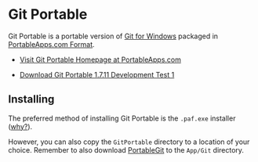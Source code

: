 # Git Portable

Git Portable is a portable version of [Git for Windows](https://github.com/git/git) packaged in [PortableApps.com Format](http://portableapps.com/about/what_is_a_portable_app).

- [Visit Git Portable Homepage at PortableApps.com](http://portableapps.com/node/34685)

- [Download Git Portable 1.7.11 Development Test 1][download link]

## Installing

The preferred method of installing Git Portable is the `.paf.exe` installer ([why?][why paf]).

However, you can also copy the `GitPortable` directory to a location of your choice. Remember to also download [PortableGit](https://github.com/github/msysgit#portablegit) to the `App/Git` directory.

   [download link]: https://github.com/bungeshea/GitPortable/blob/master/GitPortable_1.7.11_Development_Test_1.paf.exe
   [why paf]: http://portableapps.com/about/what_is_a_portable_app#whypaf